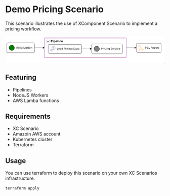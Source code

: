 
# Demo Pricing Scenario

This scenario illustrates the use of XComponent Scenario to implement a pricing workflow.

![Scenario](scenario.png)

## Featuring

* Pipelines
* NodeJS Workers
* AWS Lamba functions

## Requirements

* XC Scenario
* Amazoin AWS account
* Kubernetes cluster
* Terraform

## Usage

You can use terraform to deploy this scenario on your own XC Scenarios infrastructure.

``` shell
terraform apply
```

